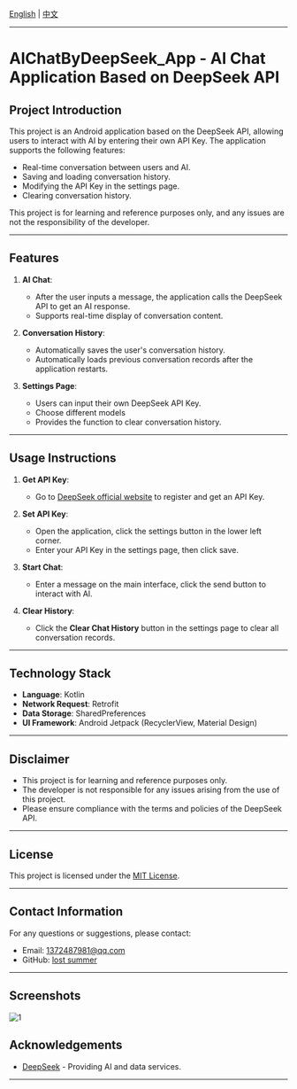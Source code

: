 [English](./README-en.md) | [中文](./README.md)

---

# AIChatByDeepSeek_App - AI Chat Application Based on DeepSeek API

## Project Introduction
This project is an Android application based on the DeepSeek API, allowing users to interact with AI by entering their own API Key. The application supports the following features:
- Real-time conversation between users and AI.
- Saving and loading conversation history.
- Modifying the API Key in the settings page.
- Clearing conversation history.

This project is for learning and reference purposes only, and any issues are not the responsibility of the developer.

---

## Features
1. **AI Chat**:
   - After the user inputs a message, the application calls the DeepSeek API to get an AI response.
   - Supports real-time display of conversation content.

2. **Conversation History**:
   - Automatically saves the user's conversation history.
   - Automatically loads previous conversation records after the application restarts.

3. **Settings Page**:
   - Users can input their own DeepSeek API Key.
   - Choose different models
   - Provides the function to clear conversation history.

---

## Usage Instructions
1. **Get API Key**:
   - Go to [DeepSeek official website](https://www.deepseek.com) to register and get an API Key.

2. **Set API Key**:
   - Open the application, click the settings button in the lower left corner.
   - Enter your API Key in the settings page, then click save.

3. **Start Chat**:
   - Enter a message on the main interface, click the send button to interact with AI.

4. **Clear History**:
   - Click the **Clear Chat History** button in the settings page to clear all conversation records.

---

## Technology Stack
- **Language**: Kotlin
- **Network Request**: Retrofit
- **Data Storage**: SharedPreferences
- **UI Framework**: Android Jetpack (RecyclerView, Material Design)

---

## Disclaimer
- This project is for learning and reference purposes only.
- The developer is not responsible for any issues arising from the use of this project.
- Please ensure compliance with the terms and policies of the DeepSeek API.

---

## License
This project is licensed under the [MIT License](LICENSE).

---

## Contact Information
For any questions or suggestions, please contact:
- Email: 1372487981@qq.com
- GitHub: [lost summer](https://github.com/driohcker)

---

## Screenshots
![1](https://github.com/user-attachments/assets/8592b4b2-c760-465c-9e31-0d0ef8306c11)

## Acknowledgements

- [DeepSeek](https://www.deepseek.com) - Providing AI and data services.

---
